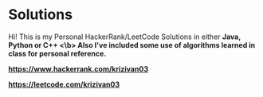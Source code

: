 # Solutions
Hi!
This is my Personal HackerRank/LeetCode Solutions in either <b> Java, Python or C++ <\b>
Also I've included some use of algorithms learned in class for personal reference.

https://www.hackerrank.com/krizivan03

https://leetcode.com/krizivan03
